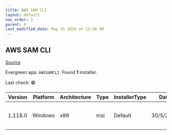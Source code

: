 ```yaml
---
title: AWS SAM CLI
layout: default
nav_order: 2
parent: A
last_modified_date: May 31 2024 at 12:36 AM
---
```


## AWS SAM CLI

[Source](https://github.com/aws/aws-sam-cli/)

Evergreen app: `AWSSAMCLI`. Found **1** installer.

Last check: 🟢

| Version | Platform | Architecture | Type | InstallerType | Date      | Size     | URI                                                                                                                                                                          |
| ------- | -------- | ------------ | ---- | ------------- | --------- | -------- | ---------------------------------------------------------------------------------------------------------------------------------------------------------------------------- |
| 1.118.0 | Windows  | x86          | msi  | Default       | 30/5/2024 | 87736320 | [https://github.com/aws/aws-sam-cli/releases/download/v1.118.0/AWS_SAM_CLI_64_PY3.msi](https://github.com/aws/aws-sam-cli/releases/download/v1.118.0/AWS_SAM_CLI_64_PY3.msi) |
